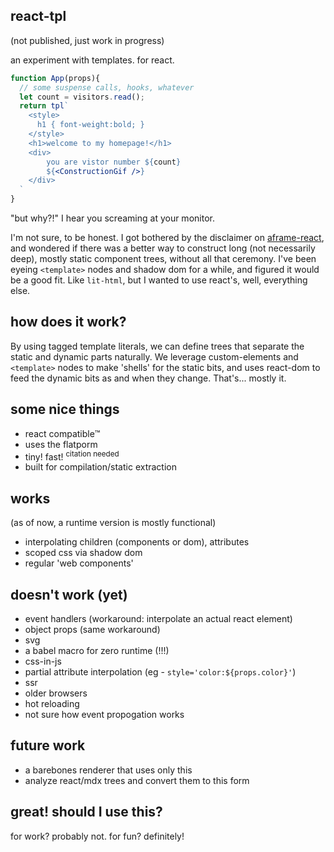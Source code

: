 react-tpl
---

(not published, just work in progress)

an experiment with templates. for react. 

```jsx
function App(props){      
  // some suspense calls, hooks, whatever
  let count = visitors.read(); 
  return tpl`
    <style>
      h1 { font-weight:bold; }
    </style>
    <h1>welcome to my homepage!</h1>
    <div>
        you are vistor number ${count}
        ${<ConstructionGif />}
    </div>
  `
}
```

"but why?!" I hear you screaming at your monitor. 

I'm not sure, to be honest. I got bothered by the disclaimer on [aframe-react](https://github.com/ngokevin/aframe-react), and wondered if there was a better way to construct long (not necessarily deep), mostly static component trees, without all that ceremony. I've been eyeing `<template>` nodes and shadow dom for a while, and figured it would be a good fit. Like `lit-html`, but I wanted to use react's, well, everything else.  

how does it work?
---

By using tagged template literals, we can define trees that separate the static and dynamic parts naturally. We leverage custom-elements and `<template>` nodes to make 'shells' for the static bits, and uses react-dom to feed the dynamic bits as and when they change. That's... mostly it.

some nice things 
---

- react compatible™️
- uses the flatporm
- tiny! fast! <sup>citation needed</sup>
- built for compilation/static extraction

works 
---

(as of now, a runtime version is mostly functional)

- interpolating children (components or dom), attributes
- scoped css via shadow dom  
- regular 'web components'

doesn't work (yet)
--- 
 
- event handlers (workaround: interpolate an actual react element)
- object props (same workaround)
- svg 
- a babel macro for zero runtime (!!!)
- css-in-js 
- partial attribute interpolation (eg - `style='color:${props.color}'`)
- ssr 
- older browsers 
- hot reloading 
- not sure how event propogation works 

future work 
--- 

- a barebones renderer that uses only this
- analyze react/mdx trees and convert them to this form 

great! should I use this?
---

for work? probably not. for fun? definitely! 